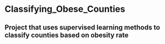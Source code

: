 # Classifying_Obese_Counties
## Project that uses supervised learning methods to classify counties based on obesity rate
